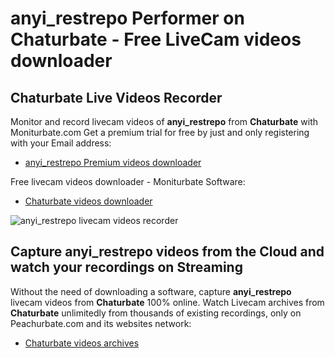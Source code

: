 # anyi_restrepo Performer on Chaturbate - Free LiveCam videos downloader

## Chaturbate Live Videos Recorder

Monitor and record livecam videos of **anyi_restrepo** from **Chaturbate** with Moniturbate.com
Get a premium trial for free by just and only registering with your Email address:
* [anyi_restrepo Premium videos downloader](https://moniturbate.com/request-demo-licence-key.html)

Free livecam videos downloader - Moniturbate Software:
* [Chaturbate videos downloader](https://moniturbate.com/moniturbate-download-software.html)

![anyi_restrepo livecam videos recorder](https://peachurnet.com/templates/moniturbate-software.png)


## Capture anyi_restrepo videos from the Cloud and watch your recordings on Streaming

Without the need of downloading a software, capture **anyi_restrepo** livecam videos from **Chaturbate** 100% online.
Watch Livecam archives from **Chaturbate** unlimitedly from thousands of existing recordings, only on Peachurbate.com and its websites network:
* [Chaturbate videos archives](https://peachurnet.com/)
